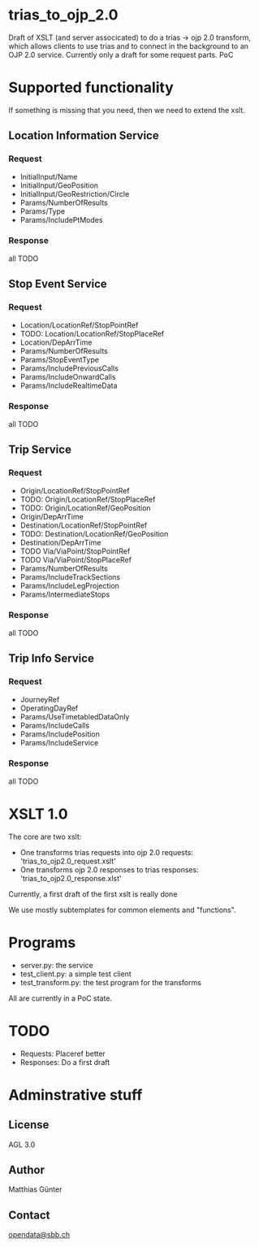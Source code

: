 # trias_to_ojp_2.0
Draft of XSLT (and server associcated) to do a trias -> ojp 2.0 transform, which allows clients to use trias and to connect in the background to an OJP 2.0 service.  Currently only a draft for some request parts. PoC

# Supported functionality
If something is missing that you need, then we need to extend the xslt.

## Location Information Service
### Request

* InitialInput/Name
* InitialInput/GeoPosition
* InitialInput/GeoRestriction/Circle
* Params/NumberOfResults
* Params/Type
* Params/IncludePtModes


### Response
all TODO

## Stop Event Service
### Request

* Location/LocationRef/StopPointRef
* TODO: Location/LocationRef/StopPlaceRef
* Location/DepArrTime
* Params/NumberOfResults
* Params/StopEventType
* Params/IncludePreviousCalls
* Params/IncludeOnwardCalls
* Params/IncludeRealtimeData

### Response
all TODO

## Trip Service
### Request

* Origin/LocationRef/StopPointRef
* TODO: Origin/LocationRef/StopPlaceRef
* TODO: Origin/LocationRef/GeoPosition
* Origin/DepArrTime
* Destination/LocationRef/StopPointRef
* TODO: Destination/LocationRef/GeoPosition
* Destination/DepArrTime
* TODO Via/ViaPoint/StopPointRef
* TODO Via/ViaPoint/StopPlaceRef
* Params/NumberOfResults
* Params/IncludeTrackSections
* Params/IncludeLegProjection
* Params/IntermediateStops

### Response
all TODO

## Trip Info Service

### Request
* JourneyRef
* OperatingDayRef
* Params/UseTimetabledDataOnly
* Params/IncludeCalls
* Params/IncludePosition
* Params/IncludeService

### Response
all TODO

# XSLT 1.0
The core are two xslt:
* One transforms trias requests into ojp 2.0 requests: 'trias_to_ojp2.0_request.xslt'
* One transforms ojp 2.0 responses to trias responses: 'trias_to_ojp2.0_response.xlst'

Currently, a first draft of the first xslt is really done

We use mostly subtemplates for common elements and "functions".

# Programs
* server.py: the service
* test_client.py: a simple test client
* test_transform.py: the test program for the transforms

All are currently in a PoC state.

# TODO
* Requests: Placeref better
* Responses: Do a first draft

# Adminstrative stuff
## License
AGL 3.0

## Author
Matthias Günter

## Contact
opendata@sbb.ch
